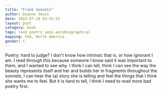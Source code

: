 ```yaml
---
title: "Frank Sonnets"
author: Dianne Seuss
date: 2023-07-20 03:52:53
layout: post
category: book
tags: read poetry semi-autobiographical
mapping: USA, North America
gender: f
---
```


Poetry: hard to judge? I don't know how intrinsic that is, or how ignorant I am. I read through this because someone I know said it was important to them, and I wanted to see why. I think I can tell, think I can see the way the beauty represents itself and her and builds her in fragments throughout the sonnets, I can hear the (a) story she is telling and feel the things that I think she wants me to feel. But it is hard to tell, I think I need to read more bad poetry first.
